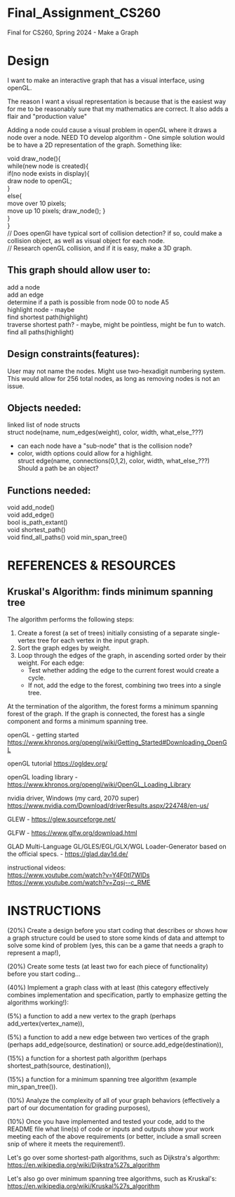 # Final_Assignment_CS260  
Final for CS260, Spring 2024 - Make a Graph  


# Design  
I want to make an interactive graph that has a visual interface, using openGL.  

The reason I want a visual representation is because that is the easiest way for me to be 
reasonably sure that my mathematics are correct. It also adds a flair and "production value"     

Adding a node could cause a visual problem in openGL where it draws a node over a node. 
NEED TO develop algorithm - One simple solution would be to have a 2D representation 
of the graph. Something like:  

void draw_node(){  
    while(new node is created){  
        if(no node exists in display){  
            draw node to openGL;  
        }  
        else{  
            move over 10 pixels;  
            move up 10 pixels; 
            draw_node(); 
        }  
    }  
}  
// Does openGl have typical sort of collision detection? if so, could make a collision object, 
as well as visual object for each node.    
// Research openGL collision, and if it is easy, make a 3D graph.  


This graph should allow user to:  
--------------------------------  
add a node  
add an edge  
determine if a path is possible from node 00 to node A5  
highlight node - maybe   
find shortest path(highlight)  
traverse shortest path? - maybe, might be pointless, might be fun to watch.    
find all paths(highlight)  



Design constraints(features):  
-----------------------------  
User may not name the nodes. Might use two-hexadigit numbering system.  
This would allow for 256 total nodes, as long as removing nodes is not an issue.  



Objects needed:    
---------------  
linked list of node structs  
struct node(name, num_edges(weight), color, width, what_else_???)  
 - can each node have a "sub-node" that is the collision node?  
 - color, width options could allow for a highlight.  
struct edge(name, connections(0,1,2), color, width, what_else_???)  
Should a path be an object?  




Functions needed:  
-----------------  
void add_node()  
void add_edge()  
bool is_path_extant()  
void shortest_path()  
void find_all_paths() 
void min_span_tree()   





# REFERENCES & RESOURCES   

Kruskal's Algorithm: finds minimum spanning tree  
--------------------  
The algorithm performs the following steps:  

1. Create a forest (a set of trees) initially consisting of a separate single-vertex tree for each vertex in the input graph.  
2. Sort the graph edges by weight.  
3. Loop through the edges of the graph, in ascending sorted order by their weight. For each edge:  
    - Test whether adding the edge to the current forest would create a cycle.  
    - If not, add the edge to the forest, combining two trees into a single tree.  

At the termination of the algorithm, the forest forms a minimum spanning forest of the graph. If the graph is connected, the forest has a single component and forms a minimum spanning tree.   







openGL - getting started https://www.khronos.org/opengl/wiki/Getting_Started#Downloading_OpenGL    

openGL tutorial https://ogldev.org/  

openGL loading library - https://www.khronos.org/opengl/wiki/OpenGL_Loading_Library  

nvidia driver, Windows (my card, 2070 super) https://www.nvidia.com/Download/driverResults.aspx/224748/en-us/   


GLEW - https://glew.sourceforge.net/  

GLFW - https://www.glfw.org/download.html  

GLAD Multi-Language GL/GLES/EGL/GLX/WGL Loader-Generator based on the official specs. - https://glad.dav1d.de/    

instructional videos:  
https://www.youtube.com/watch?v=Y4F0tI7WlDs  
https://www.youtube.com/watch?v=Zqsj--c_RME   






# INSTRUCTIONS  

(20%) Create a design before you start coding that describes or shows how a graph structure could be used to store some kinds of data and attempt to solve some kind of problem (yes, this can be a game that needs a graph to represent a map!),  

(20%) Create some tests (at least two for each piece of functionality) before you start coding...  

(40%) Implement a graph class with at least (this category effectively combines implementation and specification, partly to emphasize getting the algorithms working!):

(5%) a function to add a new vertex to the graph (perhaps add_vertex(vertex_name)),

(5%) a function to add a new edge between two vertices of the graph (perhaps add_edge(source, destination) or source.add_edge(destination)),

(15%) a function for a shortest path algorithm (perhaps shortest_path(source, destination)),

(15%) a function for a minimum spanning tree algorithm (example min_span_tree()).

(10%) Analyze the complexity of all of your graph behaviors (effectively a part of our documentation for grading purposes),

(10%) Once you have implemented and tested your code, add to the README file what line(s) of code or inputs and outputs show your work meeting each of the above requirements (or better, include a small screen snip of where it meets the requirement!).


Let's go over some shortest-path algorithms, such as Dijkstra's algorthm: https://en.wikipedia.org/wiki/Dijkstra%27s_algorithm  

Let's also go over minimum spanning tree algorithms, such as Kruskal's: https://en.wikipedia.org/wiki/Kruskal%27s_algorithm  
